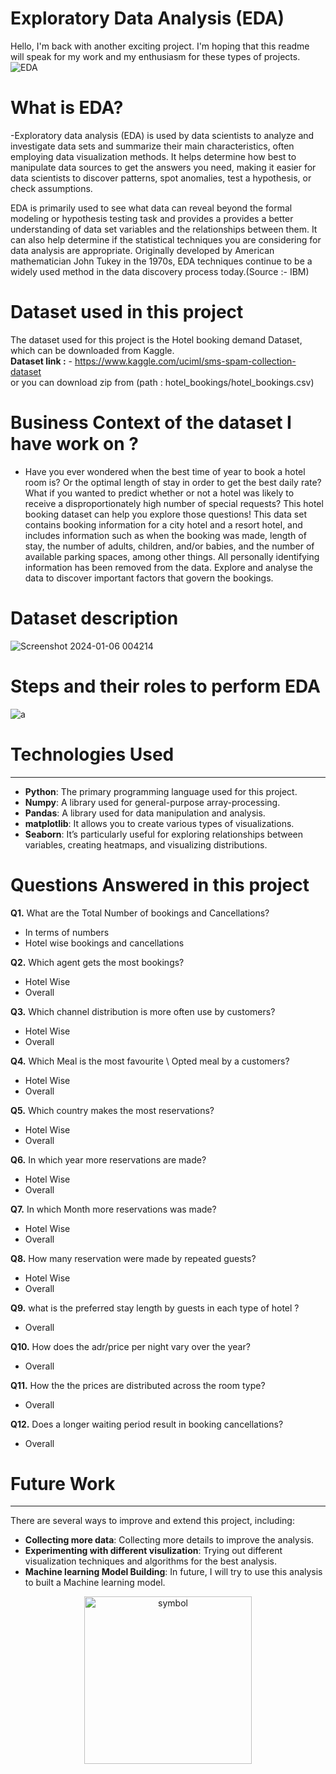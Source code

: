 # Exploratory Data Analysis (EDA) 
Hello, I'm back with another exciting project. I'm hoping that this readme will speak for my work and my enthusiasm for these types of projects.<br>
![EDA](https://github.com/HarshitLaloriya/EDA-on-Hotel-Booking-Dataset/assets/153602422/f772fea4-3180-4722-836d-c1a0168a208a)

# What is EDA?
-Exploratory data analysis (EDA) is used by data scientists to analyze and investigate data sets and summarize their main characteristics, often employing data visualization methods. It helps determine how best to manipulate data sources to get the answers you need, making it easier for data scientists to discover patterns, spot anomalies, test a hypothesis, or check assumptions.

EDA is primarily used to see what data can reveal beyond the formal modeling or hypothesis testing task and provides a provides a better understanding of data set variables and the relationships between them. It can also help determine if the statistical techniques you are considering for data analysis are appropriate. Originally developed by American mathematician John Tukey in the 1970s, EDA techniques continue to be a widely used method in the data discovery process today.(Source :- IBM)

# Dataset used in this project
The dataset used for this project is the Hotel booking demand Dataset, which can be downloaded from Kaggle.<br>
**Dataset link :** - https://www.kaggle.com/uciml/sms-spam-collection-dataset <br>
or you can download zip from  (path : hotel_bookings/hotel_bookings.csv) 

# Business Context of the dataset I have work on ?
- Have you ever wondered when the best time of year to book a hotel room is? Or the optimal length of stay in order to get the best daily rate? What if you wanted to predict whether or not a hotel was likely to receive a disproportionately high number of special requests? This hotel booking dataset can help you explore those questions! This data set contains booking information for a city hotel and a resort hotel, and includes information such as when the booking was made, length of stay, the number of adults, children, and/or babies, and the number of available parking spaces, among other things. All personally identifying information has been removed from the data. Explore and analyse the data to discover important factors that govern the bookings.

# Dataset description
![Screenshot 2024-01-06 004214](https://github.com/HarshitLaloriya/EDA-on-Hotel-Booking-Dataset/assets/153602422/5cf56fce-5f4e-4073-a481-5a88f2b5742a)

# Steps and their roles to perform EDA
![a](https://github.com/HarshitLaloriya/EDA-on-Hotel-Booking-Dataset/assets/153602422/9e770e3e-189b-403d-8316-00e364a1a876)


# Technologies Used
--------------------

* **Python**: The primary programming language used for this project.
* **Numpy**: A library used for general-purpose array-processing. 
* **Pandas**: A library used for data manipulation and analysis. 
* **matplotlib**: It allows you to create various types of  visualizations. 
* **Seaborn**: It’s particularly useful for exploring relationships between variables, creating heatmaps, and visualizing distributions. 


# Questions Answered in this project
<b> Q1.</b> What are the Total Number of bookings and Cancellations?
- In terms of numbers
- Hotel wise bookings and cancellations

<b> Q2.</b> Which agent gets the most bookings?
- Hotel Wise
- Overall

<b> Q3.</b> Which channel distribution is more often use by customers?
- Hotel Wise
- Overall

<b> Q4.</b> Which Meal is the most favourite \ Opted meal by a customers?
- Hotel Wise
- Overall

<b>Q5.</b> Which country makes the most reservations?
- Hotel Wise
- Overall

**Q6.** In which year more reservations are made?
- Hotel Wise
- Overall

**Q7.** In which Month more reservations was made?
- Hotel Wise
- Overall
  
**Q8.** How many reservation were made by repeated guests?
- Hotel Wise
- Overall
  
**Q9.** what is the preferred stay length by guests in each type of hotel ?
- Overall

**Q10.** How does the adr/price per night vary over the year?
- Overall

**Q11.** How the the prices are distributed across the room type?
- Overall

**Q12.** Does a longer waiting period result in booking cancellations?
- Overall

# Future Work
-------------

There are several ways to improve and extend this project, including:

* **Collecting more data**: Collecting more details to improve the analysis.
* **Experimenting with different visulization**: Trying out different visualization techniques and algorithms for the best analysis.
* **Machine learning Model Building**: In future, I will try to use this analysis to built a Machine learning model.



<p align="center">
  <img width="268" alt="symbol" src="https://github.com/HarshitLaloriya/SMS-Classification-Model/assets/153602422/aac7df32-7c7a-46ee-9fcf-84767bc0d029">
</p>
